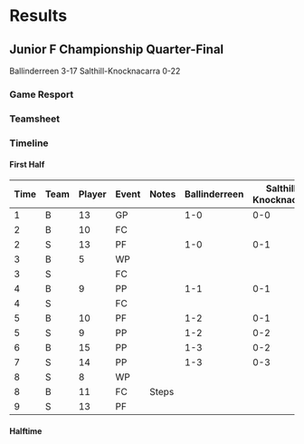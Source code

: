 # Results

## Junior F Championship Quarter-Final

Ballinderreen 3-17
Salthill-Knocknacarra 0-22

### Game Resport

### Teamsheet

### Timeline

#### First Half

| Time | Team | Player | Event | Notes | Ballinderreen | Salthill-Knocknacarra |
| ---- | ---- | ------ | ----- | ----- | ------------- | --------------------- |
| 1    | B    | 13     | GP    |       | 1-0           | 0-0                   |
| 2    | B    | 10     | FC    |       |               |                       |
| 2    | S    | 13     | PF    |       | 1-0           | 0-1                   |
| 3    | B    | 5      | WP    |       |               |                       |
| 3    | S    |        | FC    |       |               |                       |
| 4    | B    | 9      | PP    |       | 1-1           | 0-1                   |
| 4    | S    |        | FC    |       |               |                       |
| 5    | B    | 10     | PF    |       | 1-2           | 0-1                   |
| 5    | S    | 9      | PP    |       | 1-2           | 0-2                   |
| 6    | B    | 15     | PP    |       | 1-3           | 0-2                   |
| 7    | S    | 14     | PP    |       | 1-3           | 0-3                   |
| 8    | S    | 8      | WP    |       |               |                       |
| 8    | B    | 11     | FC    | Steps |               |                       |
| 9    | S    | 13     | PF    |       |               |                       |







#### Halftime

####